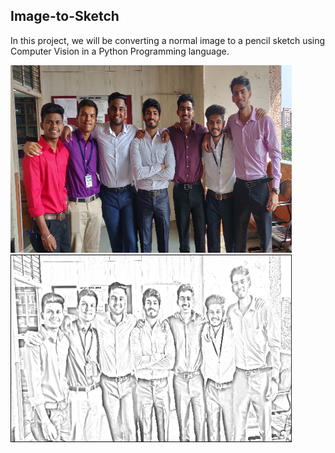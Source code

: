 ## Image-to-Sketch

In this project, we will be converting a normal image to a pencil sketch using Computer Vision in a Python Programming language.


<img src="https://github.com/vinodnayak08/Image-to-Sketch/blob/main/Input.png" width="450" height="300">&nbsp;&nbsp;<img src="https://github.com/vinodnayak08/Image-to-Sketch/blob/main/Output.png" width="450" height="300">
